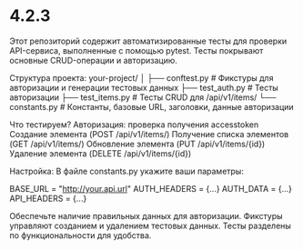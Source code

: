 # 4.2.3
Этот репозиторий содержит автоматизированные тесты для проверки API-сервиса, выполненные с помощью pytest. Тесты покрывают основные CRUD-операции и авторизацию.

Структура проекта:
your-project/
│
├── conftest.py          # Фикстуры для авторизации и генерации тестовых данных
├── test_auth.py         # Тесты авторизации
├── test_items.py        # Тесты CRUD для /api/v1/items/
└── constants.py         # Константы, базовые URL, заголовки, данные авторизации

 Что тестируем?
Авторизация: проверка получения accesstoken
Создание элемента (POST /api/v1/items/)
Получение списка элементов (GET /api/v1/items/)
Обновление элемента (PUT /api/v1/items/{id})
Удаление элемента (DELETE /api/v1/items/{id})

 Настройка:
В файле constants.py укажите ваши параметры:

BASE_URL = "http://your.api.url"
AUTH_HEADERS = {...}
AUTH_DATA = {...}
API_HEADERS = {...}

Обеспечьте наличие правильных данных для авторизации.
Фикстуры управляют созданием и удалением тестовых данных.
Тесты разделены по функциональности для удобства.
